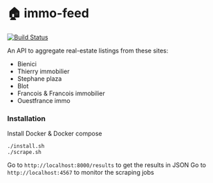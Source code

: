 # 🏠 immo-feed

[![Build Status](https://travis-ci.org/tamarasaurus/immo-feed.svg?branch=master)](https://travis-ci.org/tamarasaurus/immo-feed)

An API to aggregate real-estate listings from these sites:

- Bienici
- Thierry immobilier
- Stephane plaza
- Blot
- Francois & Francois immobilier
- Ouestfrance immo

### Installation

Install Docker & Docker compose

```
./install.sh
./scrape.sh
```

Go to `http://localhost:8000/results` to get the results in JSON
Go to `http://localhost:4567` to monitor the scraping jobs
